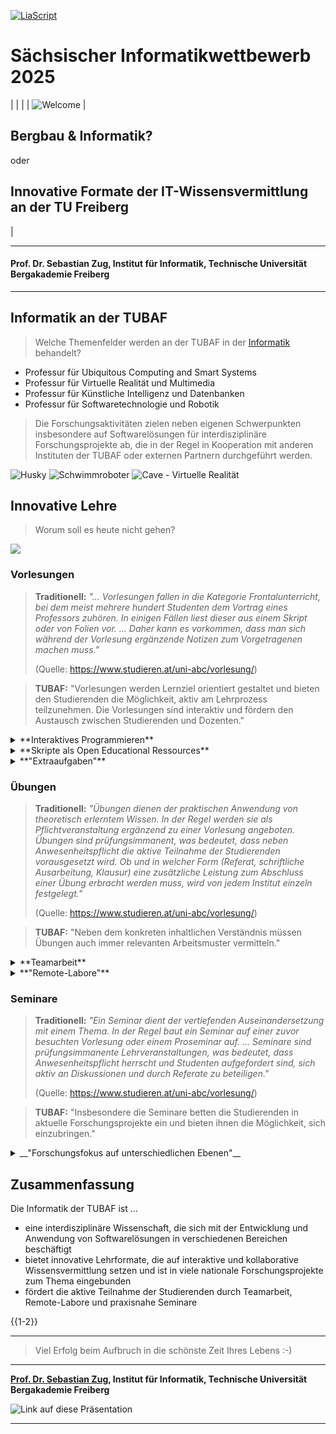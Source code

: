 <!--

author:   Sebastian Zug & André Dietrich - TU Bergakademie Freiberg
email:    zug@ovgu.de   & andre.dietrich@ovgu.de
version:  0.0.3
language: de
narrator: Deutsch Female

import:   https://github.com/liascript/CodeRunner
-->

[![LiaScript](https://raw.githubusercontent.com/LiaScript/LiaScript/master/badges/course.svg)](https://liascript.github.io/course/?https://raw.githubusercontent.com/SebastianZug/StudierendenWerbung/refs/heads/main/2025_InformatikWettbewerb.md)

# Sächsischer Informatikwettbewerb 2025

|      |      |
| ![Welcome](images/WorkingDesk.jpg)<!-- style="width: 100%" -->     | <h2> Bergbau & Informatik? </h2>  oder    <h2> Innovative Formate der IT-Wissensvermittlung an der TU
Freiberg </h2>                                |

------------------------------

<h4>Prof. Dr. Sebastian Zug, Institut für Informatik, Technische Universität Bergakademie Freiberg</h4>

------------------------------

## Informatik an der TUBAF

> Welche Themenfelder werden an der TUBAF in der [Informatik](https://tu-freiberg.de/fakultaet1/institut-fuer-informatik) behandelt?

+ Professur für Ubiquitous Computing and Smart Systems
+ Professur für Virtuelle Realität und Multimedia
+ Professur für Künstliche Intelligenz und Datenbanken
+ Professur für Softwaretechnologie und Robotik

> Die Forschungsaktivitäten zielen neben eigenen Schwerpunkten insbesondere auf Softwarelösungen für interdisziplinäre Forschungsprojekte ab, die in der Regel in Kooperation mit anderen Instituten der TUBAF oder externen Partnern durchgeführt werden.

![Husky](images/Husky_on_tour.png "Autonomer Roboter der Arbeitsgruppe")
![Schwimmroboter](images/Schwimmroboter.png "TUBAF Schwimmroboter mit Windmessungsaufsatz")
![](https://tu-freiberg.de/sites/default/files/styles/large/public/2023-11/undromeda_cave.jpg?itok=wblHRnDX "Cave - Virtuelle Realität")

## Innovative Lehre

<!-- style="background-color: #eeeeee" -->
> Worum soll es heute nicht gehen? 

![](https://tu-freiberg.de/sites/default/files/2025-03/studienablauf_diplom_robotik.JPG)

### Vorlesungen

<!-- style="background-color: #eeeeee" -->
> __Traditionell:__ _"... Vorlesungen fallen in die Kategorie Frontalunterricht, bei dem meist mehrere hundert Studenten dem Vortrag eines Professors zuhören. In einigen Fällen liest dieser aus einem Skript oder von Folien vor. ... Daher kann es vorkommen, dass man sich während der Vorlesung ergänzende Notizen zum Vorgetragenen machen muss."_ 
>
> (Quelle: https://www.studieren.at/uni-abc/vorlesung/)

> __TUBAF:__ "Vorlesungen werden Lernziel orientiert gestaltet und bieten den Studierenden die Möglichkeit, aktiv am Lehrprozess teilzunehmen. Die Vorlesungen sind interaktiv und fördern den Austausch zwischen Studierenden und Dozenten."


<details>

<summary>**Interaktives Programmieren**</summary>

```python BuggyCode.py
text = "Sächischer Informatikwettbewerb 2025"

count = input("Wie oft wollen Sie den Text ausgeben")
print(count)

for i in range(count):
  print(text, end = " ")
```
@LIA.eval(`["main.py"]`, `none`, `python3 main.py`)

</details>

<details>

<summary>**Skripte als Open Educational Ressources**</summary>

> Übersicht zu Vorlesungsinhalten der Informatik/Robotik Grundlagen unter [Link](https://github.com/TUBAF-IfI-LiaScript)

!?[](https://github.com/TUBAF-IfI-LiaScript/.github/assets/10922356/00a24602-dc63-4b9a-894b-80967b914513)

</details>

<details>

<summary>**"Extraaufgaben"**</summary>

In der Vorlesung werden die Extraaufgaben als praktische Beiträge der Studierenden vorbereitet, die damit ihre Fähigkeit trainieren, wissen strukturiert weiterzugeben.

![](https://tu-freiberg.de/sites/default/files/styles/large_xl/public/2023-06/TUBAF-Campustag-2023_06_03-web-139.jpg?itok=GgfOueIl)

</details>


### Übungen 

<!-- style="background-color: #eeeeee" -->
> __Traditionell:__ _"Übungen dienen der praktischen Anwendung von theoretisch erlerntem Wissen. In der Regel werden sie als Pflichtveranstaltung ergänzend zu einer Vorlesung angeboten. Übungen sind prüfungsimmanent, was bedeutet, dass neben Anwesenheitspflicht die aktive Teilnahme der Studierenden vorausgesetzt wird. Ob und in welcher Form (Referat, schriftliche Ausarbeitung, Klausur) eine zusätzliche Leistung zum Abschluss einer Übung erbracht werden muss, wird von jedem Institut einzeln festgelegt."_ 
>
> (Quelle: https://www.studieren.at/uni-abc/vorlesung/)

> __TUBAF:__ "Neben dem konkreten inhaltlichen Verständnis müssen Übungen auch immer relevanten Arbeitsmuster vermitteln."

<details>
<summary>**Teamarbeit**</summary>

![Results](https://github.com/TUBAF-IFI-DiPiT/Presentations/blob/main/DELFI2022/dip-it_ergebnisse.png?raw=true "Ergebnisse der kollaborativen/kooperativen Arbeit in den Aufgaben (Vortrag DELFI 2022)")

</details>

<details>
<summary>**"Remote-Labore"**</summary>

[Remote Labor Beispiel - Einführungsveranstaltung](https://edrys-labs.github.io/?/classroom/1Sjgqpq8CaIKAsJh)

![edrys_example](https://github.com/Cross-Lab-Project/presentations/blob/main/HDF_CommunityGroup_2022/Screenshot.png?raw=true "Resultierendes Edrys Labor")

</details>


### Seminare 

<!-- style="background-color: #eeeeee" -->
> __Traditionell:__ _"Ein Seminar dient der vertiefenden Auseinandersetzung mit einem Thema. In der Regel baut ein Seminar auf einer zuvor besuchten Vorlesung oder einem Proseminar auf.  ... Seminare sind prüfungsimmanente Lehrveranstaltungen, was bedeutet, dass Anwesenheitspflicht herrscht und Studenten aufgefordert sind, sich aktiv an Diskussionen und durch Referate zu beteiligen."_ 
>
> (Quelle: https://www.studieren.at/uni-abc/vorlesung/)

> __TUBAF:__ "Insbesondere die Seminare betten die Studierenden in aktuelle Forschungsprojekte ein und bieten ihnen die Möglichkeit, sich einzubringen."

<details>
<summary>__"Forschungsfokus auf unterschiedlichen Ebenen"__</summary>

| Format                  | Fokus                                                              |
|-------------------------|--------------------------------------------------------------------|
| Bachelor Seminar        | Sensorik für die Exploration von Bathymetriekonfigurationen        |
| Master / Diplom Seminar | Simulationsumgebungen für aquatische Robotersysteme                |
| Doktorandenseminar      | Fusion multi-modaler Daten in einem übergreifenden Umgebungsmodell |


> Funktioniert das? 

https://www.ada-europe.org/conference2025/overview.html#schedule

![](./images/Amazonas.jpg "RoBiMo-Trop - Forschungsprojekt der TUBAF am Amazonas")

</details>

## Zusammenfassung

Die Informatik der TUBAF ist ...

+ eine interdisziplinäre Wissenschaft, die sich mit der Entwicklung und Anwendung von Softwarelösungen in verschiedenen Bereichen beschäftigt
+ bietet innovative Lehrformate, die auf interaktive und kollaborative Wissensvermittlung setzen und ist in viele nationale Forschungsprojekte zum Thema eingebunden
+ fördert die aktive Teilnahme der Studierenden durch Teamarbeit, Remote-Labore und praxisnahe Seminare


{{1-2}}
*************************************************

> Viel Erfolg beim Aufbruch in die schönste Zeit Ihres Lebens :-)


------------------------

__[Prof. Dr. Sebastian Zug](mailto:sebastian.zug@informatik.tu-freiberg.de?subject=Studium%20Informatik%20TUBAF), Institut für Informatik, Technische Universität Bergakademie Freiberg__

![](./images/qr_code_InformatikWettbewerb.png "Link auf diese Präsentation")<!-- style="width: 300px" -->

*************************************************